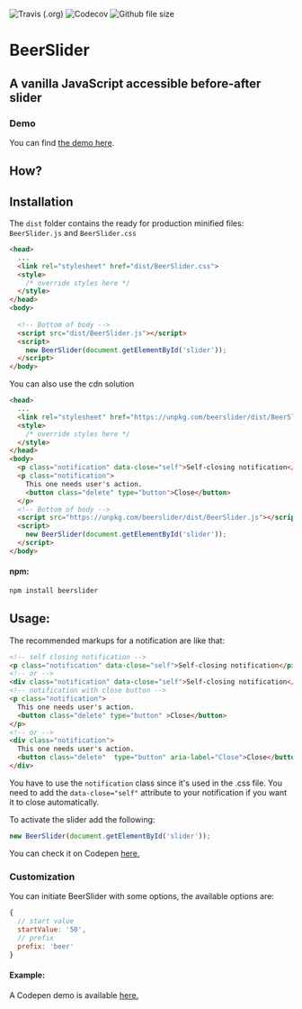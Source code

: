 ![Travis (.org)](https://img.shields.io/travis/pehaa/beerslider.svg?style=for-the-badge)
![Codecov](https://img.shields.io/codecov/c/github/pehaa/beerslider.svg?style=for-the-badge)
![Github file size](https://img.shields.io/github/size/pehaa/beerslider/dist/BeerSlider.js.svg?style=for-the-badge)

# BeerSlider

## A vanilla JavaScript accessible before-after slider


### Demo
You can find [the demo here](https://pepsized.com/wp-content/uploads/2018/09/index.html).

## How?


## Installation

The ```dist``` folder contains the ready for production minified files: ```BeerSlider.js``` and ```BeerSlider.css```
```html
<head>
  ...
  <link rel="stylesheet" href="dist/BeerSlider.css">
  <style>
    /* override styles here */
  </style>
</head>
<body>
  
  <!-- Bottom of body -->
  <script src="dist/BeerSlider.js"></script>
  <script>
    new BeerSlider(document.getElementById('slider'));
  </script>
</body>
```

You can also use the cdn solution
```html
<head>
  ...
  <link rel="stylesheet" href="https://unpkg.com/beerslider/dist/BeerSlider.css">
  <style>
    /* override styles here */
  </style>
</head>
<body>
  <p class="notification" data-close="self">Self-closing notification</p>
  <p class="notification">
    This one needs user's action.
    <button class="delete" type="button">Close</button>
  </p>
  <!-- Bottom of body -->
  <script src="https://unpkg.com/beerslider/dist/BeerSlider.js"></script>
  <script>
    new BeerSlider(document.getElementById('slider'));
  </script>
</body>
```


#### npm:
```bash
npm install beerslider
```

## Usage:

The recommended markups for a notification are like that:

```html
<!-- self closing notification -->
<p class="notification" data-close="self">Self-closing notification</p>
<!-- or -->
<div class="notification" data-close="self">Self-closing notification</div>
<!-- notification with close button -->
<p class="notification">
  This one needs user's action.
  <button class="delete" type="button" >Close</button>
</p>
<!-- or -->
<div class="notification">
  This one needs user's action.
  <button class="delete"  type="button" aria-label="Close">Close</button>
</div>
```
You have to use the ```notification``` class since it's used in the .css file.
You need to add the ```data-close="self"``` attribute to your notification if you want it to close automatically.

To activate the slider add the following:
```js
new BeerSlider(document.getElementById('slider'));
```
You can check it on Codepen [here.](https://codepen.io/pehaa/pen/zzzzxxxxxxF)

### Customization

You can initiate BeerSlider with some options, the available options are:
```js
{
  // start value
  startValue: '50',
  // prefix 
  prefix: 'beer'
}
```
#### Example:

A Codepen demo is available [here.](https://codepen.io/pehaa/pen/xxxxxxxx)
